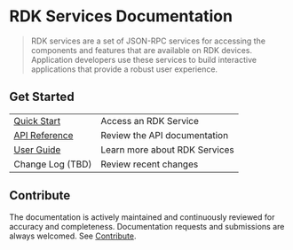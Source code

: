 # RDK Services Documentation

> RDK services are a set of JSON-RPC services for accessing the components and features that are available on RDK devices. Application developers use these services to build interactive applications that provide a robust user experience.

## Get Started

|              |               |
| ------------ | --------------|
| [Quick Start](userguide/quick-start.md) | Access an RDK Service |
| [API Reference](api/ActivityMonitorPlugin.md) | Review the API documentation |
| [User Guide](userguide/intro.md) | Learn more about RDK Services |
| Change Log (TBD) | Review recent changes |

## Contribute

The documentation is actively maintained and continuously reviewed for accuracy and completeness. Documentation requests and submissions are always welcomed. See [Contribute](https://github.com/rdkcentral/rdkservices/blob/139c3e8e551ce9c1c4260b16ae5ca6efeab1a4f8/README.md#contributing-to-rdkservices).

